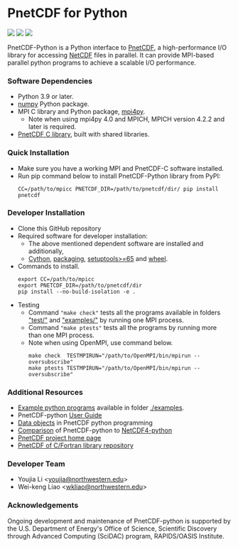 # PnetCDF for Python
![](https://img.shields.io/badge/python-v3.9-blue)
![](https://img.shields.io/badge/tests%20passed-49-brightgreen)
![](https://readthedocs.org/projects/pnetcdf-python/badge/?version=latest)

PnetCDF-Python is a Python interface to
[PnetCDF](https://parallel-netcdf.github.io/), a high-performance I/O library
for accessing [NetCDF](https://www.unidata.ucar.edu/software/netcdf) files in
parallel. It can provide MPI-based parallel python programs to achieve a
scalable I/O performance.

### Software Dependencies
* Python 3.9 or later.
* [numpy](http://www.numpy.org/) Python package.
* MPI C library and Python package,
  [mpi4py](https://mpi4py.readthedocs.io/en/stable/install.html).
  + Note when using mpi4py 4.0 and MPICH, MPICH version 4.2.2 and later is
    required.
* [PnetCDF C library](https://github.com/Parallel-netCDF/PnetCDF), built with
  shared libraries.

### Quick Installation
* Make sure you have a working MPI and PnetCDF-C software installed.
* Run pip command below to install PnetCDF-Python library from PyPI:
  ```
  CC=/path/to/mpicc PNETCDF_DIR=/path/to/pnetcdf/dir/ pip install pnetcdf
  ```

### Developer Installation
* Clone this GitHub repository
* Required software for developer installation:
  + The above mentioned dependent software are installed and additionally,
  + [Cython](http://cython.org),
    [packaging](https://pypi.org/project/packaging),
    [setuptools>=65](https://pypi.org/project/setuptools) and
    [wheel](https://pypi.org/project/wheel).
* Commands to install.
  ```
  export CC=/path/to/mpicc
  export PNETCDF_DIR=/path/to/pnetcdf/dir
  pip install --no-build-isolation -e .
  ```
* Testing
  + Command `"make check"` tests all the programs available in folders
  ["test/"](./test) and ["examples/"](./examples) by running one MPI process.
  + Command `"make ptests"` tests all the programs by running more than one MPI
    process.
  + Note when using OpenMPI, use command below.
    ```
    make check  TESTMPIRUN="/path/to/OpenMPI/bin/mpirun --oversubscribe"
    make ptests TESTMPIRUN="/path/to/OpenMPI/bin/mpirun --oversubscribe"
    ```

### Additional Resources
* [Example python programs](./examples#pnetcdf-python-examples) available in
  folder [./examples](./examples).
* PnetCDF-python [User Guide](https://pnetcdf-python.readthedocs.io/en/latest)
* [Data objects](docs/pnetcdf_objects.md) in PnetCDF python programming
* [Comparison](docs/nc4_vs_pnetcdf.md) of PnetCDF-python to
  [NetCDF4-python](https://github.com/Unidata/netcdf4-python)
* [PnetCDF project home page](https://parallel-netcdf.github.io)
* [PnetCDF of C/Fortran library repository](https://github.com/Parallel-NetCDF/PnetCDF)

### Developer Team
* Youjia Li <<youjia@northwestern.edu>>
* Wei-keng Liao <<wkliao@northwestern.edu>>

### Acknowledgements
Ongoing development and maintenance of PnetCDF-python is supported by the U.S.
Department of Energy's Office of Science, Scientific Discovery through Advanced
Computing (SciDAC) program, RAPIDS/OASIS Institute.

